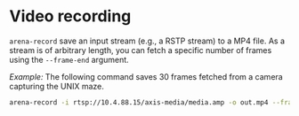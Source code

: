 # Video recording

``arena-record`` save an input stream (e.g., a RSTP stream) to a MP4 file.
As a stream is of arbitrary length, you can fetch a specific number of frames using the `--frame-end` argument.

*Example:* The following command saves 30 frames fetched from a camera capturing the UNIX maze.
```bash
arena-record -i rtsp://10.4.88.15/axis-media/media.amp -o out.mp4 --frame-end 30
```
